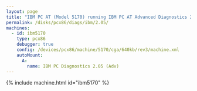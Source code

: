 ```yaml
---
layout: page
title: "IBM PC AT (Model 5170) running IBM PC AT Advanced Diagnostics 2.05"
permalink: /disks/pcx86/diags/ibm/2.05/
machines:
  - id: ibm5170
    type: pcx86
    debugger: true
    config: /devices/pcx86/machine/5170/cga/640kb/rev3/machine.xml
    autoMount:
      A:
        name: IBM PC Diagnostics 2.05 (Adv)
---
```


{% include machine.html id="ibm5170" %}

